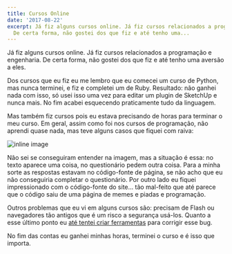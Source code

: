 ```yaml
---
title: Cursos Online
date: '2017-08-22'
excerpt: Já fiz alguns cursos online. Já fiz cursos relacionados a programação e engenharia.
  De certa forma, não gostei dos que fiz e até tenho uma...
---
```




Já fiz alguns cursos online. Já fiz cursos relacionados a programação e engenharia. De certa forma, não gostei dos que fiz e até tenho uma aversão a eles.

Dos cursos que eu fiz eu me lembro que eu comecei um curso de Python, mas nunca terminei, e fiz e completei um de Ruby. Resultado: não ganhei nada com isso, só usei isso uma vez para editar um plugin de SketchUp e nunca mais. No fim acabei esquecendo praticamente tudo da linguagem.

Mas também fiz cursos pois eu estava precisando de horas para terminar o meu curso. Em geral, assim como foi nos cursos de programação, não aprendi quase nada, mas teve alguns casos que fiquei com raiva:

![inline image](https://res.cloudinary.com/qgustavor/image/upload/v1503373903/yzsvf4zlb75v6t32i9j4.png)

Não sei se conseguiram entender na imagem, mas a situação é essa: no texto aparece uma coisa, no questionário pedem outra coisa. Para a minha sorte as respostas estavam no código-fonte de página, se não acho que eu não conseguiria completar o questionário. Por outro lado eu fiquei impressionado com o código-fonte do site… tão mal-feito que até parece que o código saiu de uma página de memes e piadas e programação.

Outros problemas que eu vi em alguns cursos são: precisam de Flash ou navegadores tão antigos que é um risco a segurança usá-los. Quanto a esse último ponto eu [até tentei criar ferramentas](https://github.com/qgustavor/EV4Modern/) para corrigir esse bug.

No fim das contas eu ganhei minhas horas, terminei o curso e é isso que importa.
